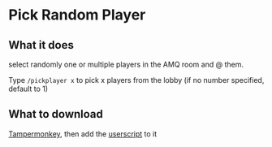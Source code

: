 # Pick Random Player

## What it does

select randomly one or multiple players in the AMQ room and @ them.

Type `/pickplayer x` to pick x players from the lobby (if no number specified, default to 1)

## What to download

[Tampermonkey](https://www.tampermonkey.net/), then add the [userscript](https://github.com/xSardine/AMQ-Stuff/raw/main/pickRandomPlayer/pickRandomPlayer.user.js) to it
